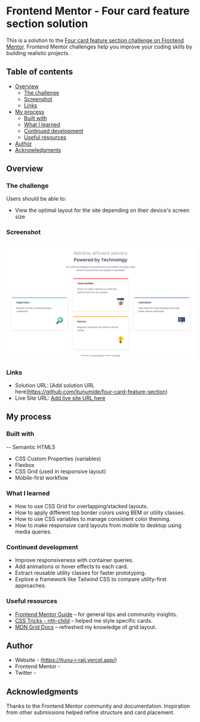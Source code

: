 # Frontend Mentor - Four card feature section solution

This is a solution to the [Four card feature section challenge on Frontend Mentor](https://www.frontendmentor.io/challenges/four-card-feature-section-weK1eFYK). Frontend Mentor challenges help you improve your coding skills by building realistic projects.

## Table of contents

- [Overview](#overview)
  - [The challenge](#the-challenge)
  - [Screenshot](#screenshot)
  - [Links](#links)
- [My process](#my-process)
  - [Built with](#built-with)
  - [What I learned](#what-i-learned)
  - [Continued development](#continued-development)
  - [Useful resources](#useful-resources)
- [Author](#author)
- [Acknowledgments](#acknowledgments)


## Overview

### The challenge

Users should be able to:

- View the optimal layout for the site depending on their device's screen size

### Screenshot

![](./design/desktop-view.png)

### Links

- Solution URL: [Add solution URL here]https://github.com/itunumide/four-card-feature-section)
- Live Site URL: [Add live site URL here](https://four-card-feature-section-gamma-pied.vercel.app)

## My process

### Built with

-- Semantic HTML5

- CSS Custom Properties (variables)
- Flexbox
- CSS Grid (used in responsive layout)
- Mobile-first workflow

### What I learned

- How to use CSS Grid for overlapping/stacked layouts.
- How to apply different top border colors using BEM or utility classes.
- How to use CSS variables to manage consistent color theming.
- How to make responsive card layouts from mobile to desktop using media queries.

### Continued development

- Improve responsiveness with container queries.
- Add animations or hover effects to each card.
- Extract reusable utility classes for faster prototyping.
- Explore a framework like Tailwind CSS to compare utility-first approaches.

### Useful resources

- [Frontend Mentor Guide](https://www.frontendmentor.io/resources) – for general tips and community insights.
- [CSS Tricks - nth-child](https://css-tricks.com/almanac/selectors/n/nth-child/) – helped me style specific cards.
- [MDN Grid Docs](https://developer.mozilla.org/en-US/docs/Web/CSS/CSS_grid_layout) – refreshed my knowledge of grid layout.


## Author

- Website - (https://itunu-i-raji.vercel.app/)
- Frontend Mentor - [](https://www.frontendmentor.io/profile/ITUNUMIDE)
- Twitter - [](https://www.twitter.com/ITUNUMIDE3)

## Acknowledgments

Thanks to the Frontend Mentor community and documentation. Inspiration from other submissions helped refine structure and card placement.
